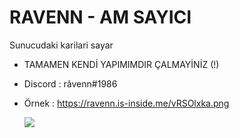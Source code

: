 # RAVENN - AM SAYICI

Sunucudaki karilari sayar 


- TAMAMEN KENDİ YAPIMIMDIR ÇALMAYİNİZ (!)

- Discord : râvenn#1986

- Örnek : https://ravenn.is-inside.me/vRSOlxka.png



    <img src="https://ravenn.is-inside.me/vRSOlxka.png">


